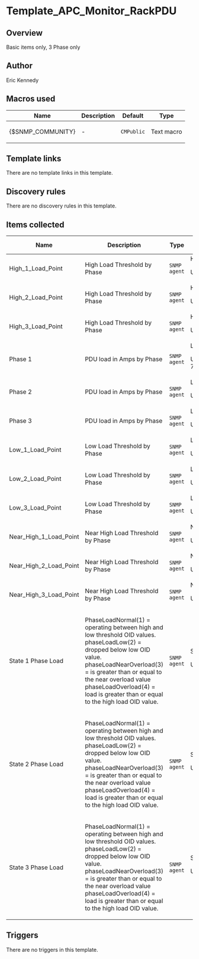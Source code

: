 # Template_APC_Monitor_RackPDU

## Overview

Basic items only, 3 Phase only



## Author

Eric Kennedy

## Macros used

|Name|Description|Default|Type|
|----|-----------|-------|----|
|{$SNMP_COMMUNITY}|<p>-</p>|`CMPublic`|Text macro|
## Template links

There are no template links in this template.

## Discovery rules

There are no discovery rules in this template.

## Items collected

|Name|Description|Type|Key and additional info|
|----|-----------|----|----|
|High_1_Load_Point|<p>High Load Threshold by Phase</p>|`SNMP agent`|High1Load.rPDU<p>Update: 3600</p>|
|High_2_Load_Point|<p>High Load Threshold by Phase</p>|`SNMP agent`|High2Load.rPDU<p>Update: 3600</p>|
|High_3_Load_Point|<p>High Load Threshold by Phase</p>|`SNMP agent`|High3Load.rPDU<p>Update: 3600</p>|
|Phase 1|<p>PDU load in Amps by Phase</p>|`SNMP agent`|Load1Amps.rPDU<p>Update: 60;50/1-7,00:00-24:00</p>|
|Phase 2|<p>PDU load in Amps by Phase</p>|`SNMP agent`|Load2Amps.rPDU<p>Update: 60</p>|
|Phase 3|<p>PDU load in Amps by Phase</p>|`SNMP agent`|Load3Amps.rPDU<p>Update: 60</p>|
|Low_1_Load_Point|<p>Low Load Threshold by Phase</p>|`SNMP agent`|Low1Load.rPDU<p>Update: 3600</p>|
|Low_2_Load_Point|<p>Low Load Threshold by Phase</p>|`SNMP agent`|Low2Load.rPDU<p>Update: 3600</p>|
|Low_3_Load_Point|<p>Low Load Threshold by Phase</p>|`SNMP agent`|Low3Load.rPDU<p>Update: 3600</p>|
|Near_High_1_Load_Point|<p>Near High Load Threshold by Phase</p>|`SNMP agent`|NHigh1Load.rPDU<p>Update: 3600</p>|
|Near_High_2_Load_Point|<p>Near High Load Threshold by Phase</p>|`SNMP agent`|NHigh2Load.rPDU<p>Update: 3600</p>|
|Near_High_3_Load_Point|<p>Near High Load Threshold by Phase</p>|`SNMP agent`|NHigh3Load.rPDU<p>Update: 3600</p>|
|State 1 Phase Load|<p>PhaseLoadNormal(1) = operating between high and low threshold OID values. phaseLoadLow(2) = dropped below low OID value. phaseLoadNearOverload(3) = is greater than or equal to the near overload value phaseLoadOverload(4) = load is greater than or equal to the high load OID value.</p>|`SNMP agent`|State1Load.rPDU<p>Update: 1800</p>|
|State 2 Phase Load|<p>PhaseLoadNormal(1) = operating between high and low threshold OID values. phaseLoadLow(2) = dropped below low OID value. phaseLoadNearOverload(3) = is greater than or equal to the near overload value phaseLoadOverload(4) = load is greater than or equal to the high load OID value.</p>|`SNMP agent`|State2Load.rPDU<p>Update: 1800</p>|
|State 3 Phase Load|<p>PhaseLoadNormal(1) = operating between high and low threshold OID values. phaseLoadLow(2) = dropped below low OID value. phaseLoadNearOverload(3) = is greater than or equal to the near overload value phaseLoadOverload(4) = load is greater than or equal to the high load OID value.</p>|`SNMP agent`|State3Load.rPDU<p>Update: 1800</p>|
## Triggers

There are no triggers in this template.

